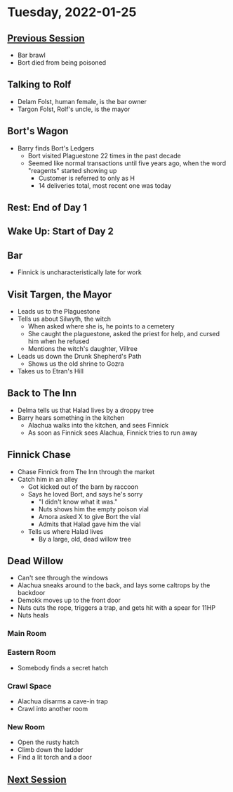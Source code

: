 # Tuesday, 2022-01-25

## [Previous Session](./2021-12-15.md)

- Bar brawl
- Bort died from being poisoned

## Talking to Rolf

- Delam Folst, human female, is the bar owner
- Targon Folst, Rolf's uncle, is the mayor

## Bort's Wagon

- Barry finds Bort's Ledgers
  - Bort visited Plaguestone 22 times in the past decade
  - Seemed like normal transactions until five years ago, when the word "reagents" started showing up
    - Customer is referred to only as H
    - 14 deliveries total, most recent one was today

## Rest: End of Day 1

## Wake Up: Start of Day 2

## Bar

- Finnick is uncharacteristically late for work

## Visit Targen, the Mayor

- Leads us to the Plaguestone
- Tells us about Silwyth, the witch
  - When asked where she is, he points to a cemetery
  - She caught the plaguestone, asked the priest for help, and cursed him when he refused
  - Mentions the witch's daughter, Villree
- Leads us down the Drunk Shepherd's Path
  - Shows us the old shrine to Gozra
- Takes us to Etran's Hill

## Back to The Inn

- Delma tells us that Halad lives by a droppy tree
- Barry hears something in the kitchen
  - Alachua walks into the kitchen, and sees Finnick
  - As soon as Finnick sees Alachua, Finnick tries to run away

## Finnick Chase

- Chase Finnick from The Inn through the market
- Catch him in an alley
  - Got kicked out of the barn by raccoon
  - Says he loved Bort, and says he's sorry
    - "I didn't know what it was."
    - Nuts shows him the empty poison vial
    - Amora asked X to give Bort the vial
    - Admits that Halad gave him the vial
  - Tells us where Halad lives
    - By a large, old, dead willow tree

## Dead Willow

- Can't see through the windows
- Alachua sneaks around to the back, and lays some caltrops by the backdoor
- Demokk moves up to the front door
- Nuts cuts the rope, triggers a trap, and gets hit with a spear for 11HP
- Nuts heals

### Main Room

### Eastern Room

- Somebody finds a secret hatch

### Crawl Space

- Alachua disarms a cave-in trap
- Crawl into another room

### New Room

- Open the rusty hatch
- Climb down the ladder
- Find a lit torch and a door

## [Next Session](./XXXX-XX-XX.md)
